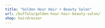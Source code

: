 ```yaml
---
title: "Golden Hour Hair + Beauty Salon"
url: /buffalo/golden-hour-hair-beauty-salon/
shop: hairdresser
---
```

